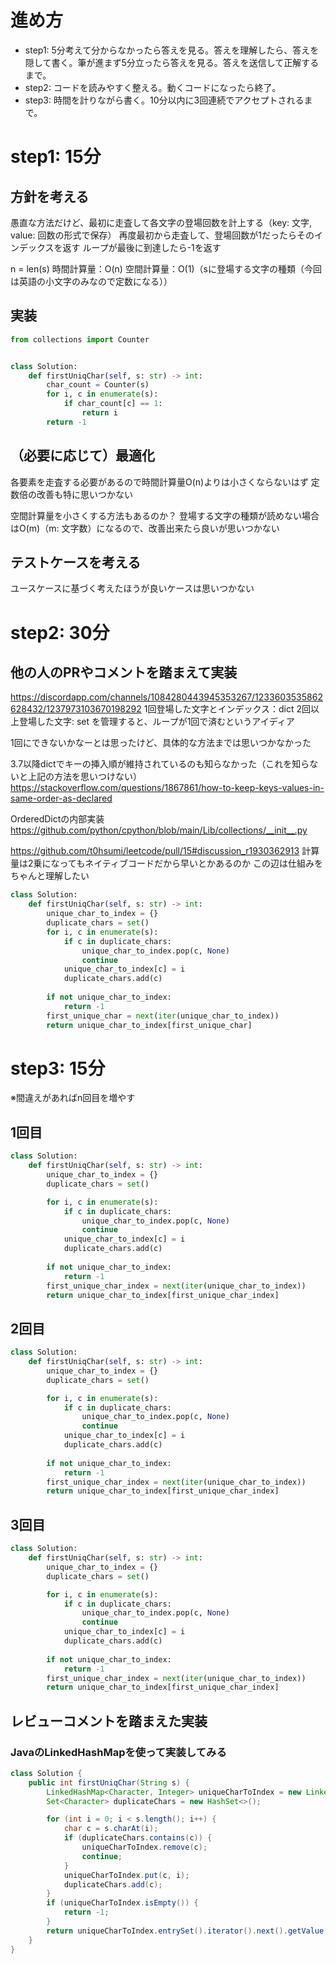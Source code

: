# 進め方
- step1: 5分考えて分からなかったら答えを見る。答えを理解したら、答えを隠して書く。筆が進まず5分立ったら答えを見る。答えを送信して正解するまで。
- step2: コードを読みやすく整える。動くコードになったら終了。
- step3: 時間を計りながら書く。10分以内に3回連続でアクセプトされるまで。

# step1: 15分
## 方針を考える
愚直な方法だけど、最初に走査して各文字の登場回数を計上する（key: 文字, value: 回数の形式で保存）
再度最初から走査して、登場回数が1だったらそのインデックスを返す
ループが最後に到達したら-1を返す

n = len(s)
時間計算量：O(n)
空間計算量：O(1)（sに登場する文字の種類（今回は英語の小文字のみなので定数になる））

## 実装
```python
from collections import Counter


class Solution:
    def firstUniqChar(self, s: str) -> int:
        char_count = Counter(s)
        for i, c in enumerate(s):
            if char_count[c] == 1:
                return i
        return -1
```

## （必要に応じて）最適化
各要素を走査する必要があるので時間計算量O(n)よりは小さくならないはず
定数倍の改善も特に思いつかない

空間計算量を小さくする方法もあるのか？
登場する文字の種類が読めない場合はO(m)（m: 文字数）になるので、改善出来たら良いが思いつかない

## テストケースを考える
ユースケースに基づく考えたほうが良いケースは思いつかない


# step2: 30分
## 他の人のPRやコメントを踏まえて実装
https://discordapp.com/channels/1084280443945353267/1233603535862628432/1237973103670198292
1回登場した文字とインデックス：dict
2回以上登場した文字: set
を管理すると、ループが1回で済むというアイディア

1回にできないかなーとは思ったけど、具体的な方法までは思いつかなかった

3.7以降dictでキーの挿入順が維持されているのも知らなかった（これを知らないと上記の方法を思いつけない）
https://stackoverflow.com/questions/1867861/how-to-keep-keys-values-in-same-order-as-declared

OrderedDictの内部実装
https://github.com/python/cpython/blob/main/Lib/collections/__init__.py

https://github.com/t0hsumi/leetcode/pull/15#discussion_r1930362913
計算量は2乗になってもネイティブコードだから早いとかあるのか
この辺は仕組みをちゃんと理解したい

```python
class Solution:
    def firstUniqChar(self, s: str) -> int:
        unique_char_to_index = {}
        duplicate_chars = set()
        for i, c in enumerate(s):
            if c in duplicate_chars:
                unique_char_to_index.pop(c, None)
                continue
            unique_char_to_index[c] = i
            duplicate_chars.add(c)
        
        if not unique_char_to_index:
            return -1
        first_unique_char = next(iter(unique_char_to_index))
        return unique_char_to_index[first_unique_char]
```


# step3: 15分
※間違えがあればn回目を増やす

## 1回目
```python
class Solution:
    def firstUniqChar(self, s: str) -> int:
        unique_char_to_index = {}
        duplicate_chars = set()

        for i, c in enumerate(s):
            if c in duplicate_chars:
                unique_char_to_index.pop(c, None)
                continue
            unique_char_to_index[c] = i
            duplicate_chars.add(c)
        
        if not unique_char_to_index:
            return -1
        first_unique_char_index = next(iter(unique_char_to_index))
        return unique_char_to_index[first_unique_char_index]
```

## 2回目
```python
class Solution:
    def firstUniqChar(self, s: str) -> int:
        unique_char_to_index = {}
        duplicate_chars = set()

        for i, c in enumerate(s):
            if c in duplicate_chars:
                unique_char_to_index.pop(c, None)
                continue
            unique_char_to_index[c] = i
            duplicate_chars.add(c)
        
        if not unique_char_to_index:
            return -1
        first_unique_char_index = next(iter(unique_char_to_index))
        return unique_char_to_index[first_unique_char_index]
```

## 3回目
```python
class Solution:
    def firstUniqChar(self, s: str) -> int:
        unique_char_to_index = {}
        duplicate_chars = set()

        for i, c in enumerate(s):
            if c in duplicate_chars:
                unique_char_to_index.pop(c, None)
                continue
            unique_char_to_index[c] = i
            duplicate_chars.add(c)
        
        if not unique_char_to_index:
            return -1
        first_unique_char_index = next(iter(unique_char_to_index))
        return unique_char_to_index[first_unique_char_index]
```

## レビューコメントを踏まえた実装
### JavaのLinkedHashMapを使って実装してみる
```java
class Solution {
    public int firstUniqChar(String s) {
        LinkedHashMap<Character, Integer> uniqueCharToIndex = new LinkedHashMap<>();
        Set<Character> duplicateChars = new HashSet<>();

        for (int i = 0; i < s.length(); i++) {
            char c = s.charAt(i);
            if (duplicateChars.contains(c)) {
                uniqueCharToIndex.remove(c);
                continue;
            }
            uniqueCharToIndex.put(c, i);
            duplicateChars.add(c);
        }
        if (uniqueCharToIndex.isEmpty()) {
            return -1;
        }
        return uniqueCharToIndex.entrySet().iterator().next().getValue();
    }
}
```